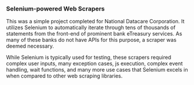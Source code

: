 ### Selenium-powered Web Scrapers

This was a simple project completed for National Datacare Corporation. It utilizes Selenium to automatically iterate through tens of thousands of statements from the front-end of prominent bank eTreasury services. 
As many of these banks do not have APIs for this purpose, a scraper was deemed necessary. 

While Selenium is typically used for testing, these scrapers required complex user inputs, many exception cases, js execution, complex event handling, wait functions, and many more use cases that Selenium excels in when compared to other web scraping libraries. 
